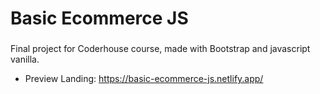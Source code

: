 # Basic Ecommerce JS
###

Final project for Coderhouse course, made with Bootstrap and javascript vanilla.
- Preview Landing: https://basic-ecommerce-js.netlify.app/
